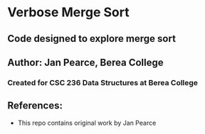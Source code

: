 


# Verbose Merge Sort

## Code designed to explore merge sort

## Author: Jan Pearce, Berea College

### Created for CSC 236 Data Structures at Berea College

## References:
- This repo contains original work by Jan Pearce 

